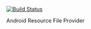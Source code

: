 [![Build Status](https://travis-ci.org/federicoboschini/Android-Resource-File-Provider.svg?branch=master)](https://travis-ci.org/federicoboschini/Android-Resource-File-Provider)

Android Resource File Provider
